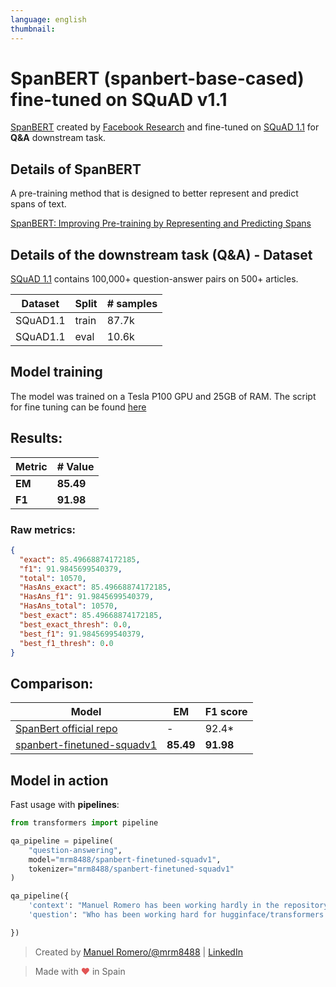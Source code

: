 ```yaml
---
language: english
thumbnail:
---
```


# SpanBERT (spanbert-base-cased) fine-tuned on SQuAD v1.1


[SpanBERT](https://github.com/facebookresearch/SpanBERT) created by [Facebook Research](https://github.com/facebookresearch) and fine-tuned on [SQuAD 1.1](https://rajpurkar.github.io/SQuAD-explorer/) for **Q&A** downstream task.

## Details of SpanBERT

 A pre-training method that is designed to better represent and predict spans of text.

[SpanBERT: Improving Pre-training by Representing and Predicting Spans](https://arxiv.org/abs/1907.10529)

## Details of the downstream task (Q&A) - Dataset

[SQuAD 1.1](https://rajpurkar.github.io/SQuAD-explorer/) contains 100,000+ question-answer pairs on 500+ articles.

| Dataset  | Split | # samples |
| -------- | ----- | --------- |
| SQuAD1.1 | train | 87.7k     |
| SQuAD1.1 | eval  | 10.6k     |

## Model training

The model was trained on a Tesla P100 GPU and 25GB of RAM.
The script for fine tuning can be found [here](https://github.com/huggingface/transformers/blob/master/examples/question-answering/run_squad.py)

## Results:

| Metric | # Value   |
| ------ | --------- |
| **EM** | **85.49** |
| **F1** | **91.98** |

### Raw metrics:

```json
{
  "exact": 85.49668874172185,
  "f1": 91.9845699540379,
  "total": 10570,
  "HasAns_exact": 85.49668874172185,
  "HasAns_f1": 91.9845699540379,
  "HasAns_total": 10570,
  "best_exact": 85.49668874172185,
  "best_exact_thresh": 0.0,
  "best_f1": 91.9845699540379,
  "best_f1_thresh": 0.0
}
```

## Comparison:

| Model                                                                                     | EM        | F1 score  |
| ----------------------------------------------------------------------------------------- | --------- | --------- |
| [SpanBert official repo](https://github.com/facebookresearch/SpanBERT#pre-trained-models) | -         | 92.4\* |
| [spanbert-finetuned-squadv1](https://huggingface.co/mrm8488/spanbert-finetuned-squadv1)   | **85.49** | **91.98** |

## Model in action

Fast usage with **pipelines**:

```python
from transformers import pipeline

qa_pipeline = pipeline(
    "question-answering",
    model="mrm8488/spanbert-finetuned-squadv1",
    tokenizer="mrm8488/spanbert-finetuned-squadv1"
)

qa_pipeline({
    'context': "Manuel Romero has been working hardly in the repository hugginface/transformers lately",
    'question': "Who has been working hard for hugginface/transformers lately?"

})
```

> Created by [Manuel Romero/@mrm8488](https://twitter.com/mrm8488) | [LinkedIn](https://www.linkedin.com/in/manuel-romero-cs/) 

> Made with <span style="color: #e25555;">&hearts;</span> in Spain
